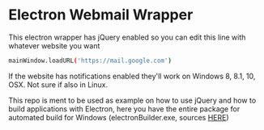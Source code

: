 # Electron Webmail Wrapper
This electron wrapper has jQuery enabled so you can edit this line with whatever website you want
```sh
mainWindow.loadURL('https://mail.google.com')
```
If the website has notifications enabled they'll work on Windows 8, 8.1, 10, OSX. Not sure if also in Linux.

This repo is ment to be used as example on how to use jQuery and how to build applications with Electron,
here you have the entire package for automated build for Windows (electronBuilder.exe, sources [HERE](https://github.com/dnviti/electron-CS-builder))
